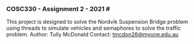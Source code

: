 ### COSC330 - Assignment 2 - 2021 # ##  
This project is designed to solve the Nordvik Suspension Bridge problem using threads to simulate vehicles and semaphores to solve the traffic problem.
Author: Tully McDonald
Contact: tmcdon26@myune.edu.au
